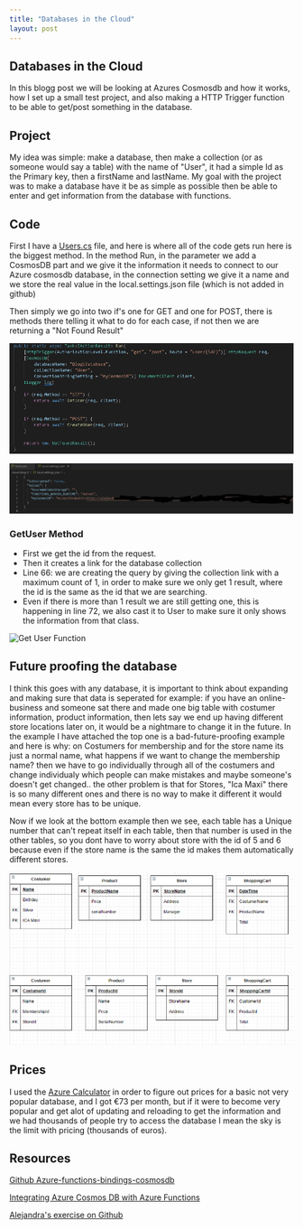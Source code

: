 ```yaml
---
title: "Databases in the Cloud"
layout: post
---
```


## Databases in the Cloud

In this blogg post we will be looking at Azures Cosmosdb and how it works, how I set up a small test project, and also making a HTTP Trigger function to be able to get/post something in the database.


## Project

My idea was simple: make a database, then make a collection (or as someone would say a table) with the name of "User", it had a simple Id as the Primary key, then a firstName and lastName. My goal with the project was to make a database have it be as simple as possible then be able to enter and get information from the database with functions.

## Code

First I have a [Users.cs](https://github.com/Alejandratala/cloud-blog-5/blob/main/Users.cs) file, and here is where all of the code gets run here is the biggest method. In the method Run, in the parameter we add a CosmosDB part and we give it the information it needs to connect to our Azure cosmosdb database, in the connection setting we give it a name and we store the real value in the local.settings.json file (which is not added in github)

Then simply we go into two if's one for GET and one for POST, there is methods there telling it what to do for each case, if not then we are returning a "Not Found Result"

![Codeblock Blog5](/assets/Images/CodeBlog5.png)

![local.setting.json](/assets/Images/Blogg5localsettingjsonfile.png)

### GetUser Method

* First we get the id from the request. 
* Then it creates a link for the database collection
* Line 66: we are creating the query by giving the collection link with a maximum count of 1, in order to make sure we only get 1 result, where the id is the same as the id that we are searching. 
* Even if there is more than 1 result we are still getting one, this is happening in line 72, we also cast it to User to make sure it only shows the information from that class.

![Get User Function](/assets/Image/Blog5GetUser.png)

## Future proofing the database

I think this goes with any database, it is important to think about expanding and making sure that data is seperated for example: if you have an online-business and someone sat there and made one big table with costumer information, product information, then lets say we end up having different store locations later on, it would be a nightmare to change it in the future. In the example I have attached the top one is a bad-future-proofing example and here is why: on Costumers for membership and for the store name its just a normal name, what happens if we want to change the membership name? then we have to go individually through all of the costumers and change individualy which people can make mistakes and maybe someone's doesn't get changed.. the other problem is that for Stores, "Ica Maxi" there is so many different ones and there is no way to make it different  it would mean every store has to be unique.

Now if we look at the bottom example then we see, each table has a Unique number that can't repeat itself in each table, then that number is used in the other tables, so you dont have to worry about store with the id of 5 and 6 because even if the store name is the same the id makes them automatically different stores.

![ER diagram example](/assets/Images/ERDiagramExample.png)

## Prices

I used the [Azure Calculator](https://azure.microsoft.com/en-us/pricing/calculator/) in order to figure out prices for a basic not very popular database, and I got €73 per month, but if it were to become very popular and get alot of updating and reloading  to get the information and we had thousands of people try to access the database I mean the sky is the limit with pricing (thousands of euros).

## Resources

[Github Azure-functions-bindings-cosmosdb](https://github.com/MicrosoftDocs/azure-docs/blob/master/articles/azure-functions/functions-bindings-cosmosdb-v2-input.md#http-trigger-get-multiple-docs-using-documentclient-c)

[Integrating Azure Cosmos DB with Azure Functions](https://www.youtube.com/watch?v=L88quzuyjDY)

[Alejandra's exercise on Github](https://github.com/Alejandratala/cloud-blog-5)